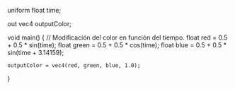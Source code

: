uniform float time;

out vec4 outputColor;

void main()
{
    // Modificación del color en función del tiempo.
    float red = 0.5 + 0.5 * sin(time);
    float green = 0.5 + 0.5 * cos(time);
    float blue = 0.5 + 0.5 * sin(time + 3.14159);

    outputColor = vec4(red, green, blue, 1.0);
}
